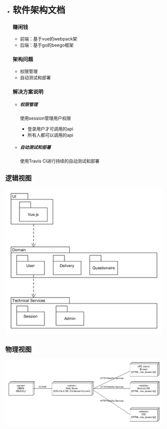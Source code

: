 * # 软件架构文档

  

  ### 赚闲钱

  - 前端：基于vue的webpack架
  - 后端：基于go的beego框架

  

  ### 架构问题

  - 权限管理
  - 自动测试和部署

  

  

  ### 解决方案说明

  - ##### 权限管理

    使用session管理用户权限

    - 登录用户才可调用的api
    - 所有人都可以调用的api

  - ##### 自动测试和部署

    使用Travis CI进行持续的自动测试和部署



## 逻辑视图

![逻辑视图](/文档内容/软件设计文档/image/逻辑视图.png)

## 物理视图

![物理视图](/文档内容/软件设计文档/image/物理视图.png)
